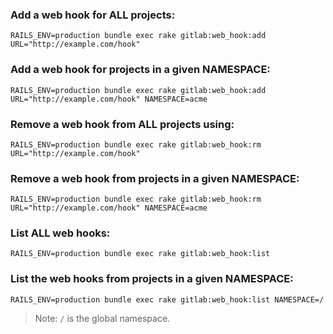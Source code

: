 ### Add a web hook for **ALL** projects:

    RAILS_ENV=production bundle exec rake gitlab:web_hook:add URL="http://example.com/hook"


### Add a web hook for projects in a given **NAMESPACE**:

    RAILS_ENV=production bundle exec rake gitlab:web_hook:add URL="http://example.com/hook" NAMESPACE=acme


### Remove a web hook from **ALL** projects using:

    RAILS_ENV=production bundle exec rake gitlab:web_hook:rm URL="http://example.com/hook"


### Remove a web hook from projects in a given **NAMESPACE**:

    RAILS_ENV=production bundle exec rake gitlab:web_hook:rm URL="http://example.com/hook" NAMESPACE=acme


### List **ALL** web hooks:

    RAILS_ENV=production bundle exec rake gitlab:web_hook:list


### List the web hooks from projects in a given **NAMESPACE**:

    RAILS_ENV=production bundle exec rake gitlab:web_hook:list NAMESPACE=/

> Note: `/` is the global namespace.

